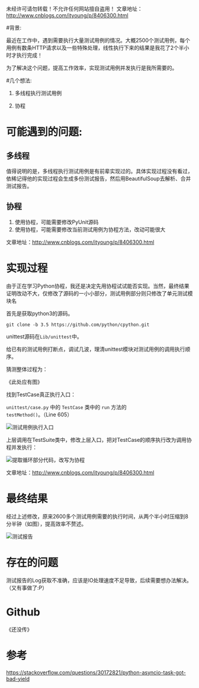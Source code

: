 未经许可请勿转载！不允许任何网站擅自盗用！
文章地址：http://www.cnblogs.com/ityoung/p/8406300.html

#背景:

最近在工作中，遇到需要执行大量测试用例的情况。大概2500个测试用例，每个用例有数条HTTP请求以及一些特殊处理，线性执行下来的结果是我花了2个半小时才执行完成！

为了解决这个问题，提高工作效率，实现测试用例并发执行是我所需要的。

#几个想法:

1. 多线程执行测试用例

2. 协程

# 可能遇到的问题:

## 多线程

值得说明的是，多线程执行测试用例是有前辈实现过的。具体实现过程没有看过，依稀记得他的实现过程会生成多份测试报告，然后用BeautifulSoup去解析、合并测试报告。

## 协程

1. 使用协程，可能需要修改PyUnit源码
2. 使用协程，可能需要修改当前测试用例为协程方法，改动可能很大

文章地址：http://www.cnblogs.com/ityoung/p/8406300.html

# 实现过程

由于正在学习Python协程，我还是决定先用协程试试能否实现。当然，最终结果证明改动不大，仅修改了源码的一小小部分，测试用例部分则只修改了单元测试模块名

首先是获取python3的源码。

`git clone -b 3.5 https://github.com/python/cpython.git`

unittest源码在`Lib/unittest`中。

给已有的测试用例打断点，调试几波，理清unittest模块对测试用例的调用执行顺序。

猜测整体过程为：

《此处应有图》

找到TestCase真正执行入口：

`unittest/case.py` 中的 `TestCase` 类中的 `run` 方法的 `testMethod()`。（Line 605）

![测试用例执行入口](http://images2017.cnblogs.com/blog/698110/201802/698110-20180202182726453-54980310.png)

上层调用在TestSuite类中，修改上层入口，把对TestCase的顺序执行改为调用协程并发执行：

![提取循环部分代码，改写为协程](http://images2017.cnblogs.com/blog/698110/201802/698110-20180202182953671-1131006176.png)

文章地址：http://www.cnblogs.com/ityoung/p/8406300.html

# 最终结果

经过上述修改，原来2600多个测试用例需要的执行时间，从两个半小时压缩到8分半钟（如图），提高效率不赘述。

![测试报告](http://images2017.cnblogs.com/blog/698110/201802/698110-20180202181205953-2040263898.png)

# 存在的问题

测试报告的Log获取不准确，应该是IO处理速度不足导致，后续需要想办法解决。（又有事做了:P）

# Github

《还没传》

# 参考

https://stackoverflow.com/questions/30172821/python-asyncio-task-got-bad-yield